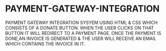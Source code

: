 # PAYMENT-GATEWAY-INTEGRATION
PAYMENT GATEWAY INTEGRATION SYSYEM USING HTML & CSS WHICH CONSISTS OF A DONATE BUTTON.
WHEN THE USER CLICKS ON THAT BUTTON IT WILL REDIRECT TO A PAYMENT PAGE.
ONCE THE PAYMENT IS DONE,AN INVOICE IS GENERATED & THE USER WILL RECEIVE AN EMAIL WHICH CONTAINS THE INVOICE IN IT.
